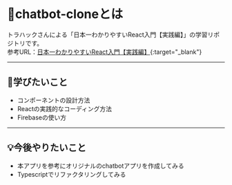 # :speech_balloon:chatbot-cloneとは
トラハックさんによる「日本一わかりやすいReact入門【実践編】」の学習リポジトリです。<br>
参考URL：[日本一わかりやすいReact入門【実践編】](https://www.youtube.com/playlist?list=PLX8Rsrpnn3IVOk48awq_nKW0aFP0MGpnn){:target="_blank"}

---
## :memo:学びたいこと
- コンポーネントの設計方法
- Reactの実践的なコーディング方法
- Firebaseの使い方

---
## :bulb:今後やりたいこと
- 本アプリを参考にオリジナルのchatbotアプリを作成してみる
- Typescriptでリファクタリングしてみる

